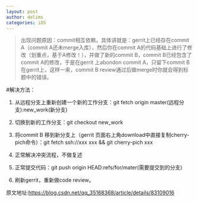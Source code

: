 ```yaml
---
layout: post
author: delims
categories: iOS
---
```


>出现问题原因：commit相互依赖。具体讲就是：gerrit上已经存在commit A（commit A还未merge入库），然后你在commit A的代码基础上进行了修改（划重点，基于A修改！），并做了新的commit B，commit B已经包含了commit A的修改，于是在gerrit 上abondon commit A，只留下commit B在gerrit上，这样一来，commit B review通过后做merge时你就会得到标题中的错误。


#解决方法：

1. 从远程分支上重新创建一个新的工作分支：git fetch origin master(远程分支):new_work(新分支)

2. 切换到新的工作分支：git checkout new_work

3. 将commit B 移到新分支上（gerrit 页面右上角download中直接复制cherry-pich命令）：git fetch ssh://xxx xxx && git cherry-pich xxx

4. 正常解决冲突流程，不做复述

5. 正常提交代码：git push origin HEAD:refs/for/mater(需要提交到的分支)

6. 刷新gerrit，重新做code review。


原文地址:https://blog.csdn.net/qq_35168368/article/details/83109016
